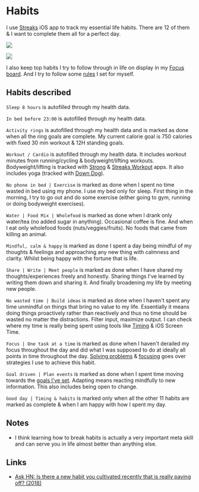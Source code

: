 # Habits

I use [Streaks](https://streaksapp.com) iOS app to track my essential life habits. There are 12 of them & I want to complete them all for a perfect day.

![](https://i.imgur.com/zI3dtgO.jpg)

![](https://i.imgur.com/dUxwGhz.jpg)

I also keep top habits I try to follow through in life on display in my [Focus board](focusing.md). And I try to follow some [rules](rules.md) I set for myself.

## Habits described

`Sleep 8 hours` is autofilled through my health data.

`In bed before 23:00` is autofilled through my health data.

`Activity rings` is autofilled through my health data and is marked as done when all the ring goals are complete. My current calorie goal is 750 calories with fixed 30 min workout & 12H standing goals.

`Workout / Cardio` is autofilled through my health data. It includes workout minutes from running/cycling & bodyweight/lifting workouts. Bodyweight/lifting is tracked with [Strong](https://strong.app) & [Streaks Workout](https://streaksworkout.com) apps. It also includes yoga (tracked with [Down Dog](https://www.downdogapp.com)).

`No phone in bed | Exercise` is marked as done when I spent no time wasted in bed using my phone. I use my bed only for sleep. First thing in the morning, I try to go out and do some exercise (either going to gym, running or doing bodyweight exercises).

`Water | Food Mix | Wholefood` is marked as done when I drank only water/tea (no added sugar in anything). Occasional coffee is fine. And when I eat only wholefood foods (nuts/veggies/fruits). No foods that came from killing an animal.

`Mindful, calm & happy` is marked as done I spent a day being mindful of my thoughts & feelings and approaching any new thing with calmness and clarity. Whilst being happy with the fortune that is life.

`Share | Write | Meet people` is marked as done when I have shared my thoughts/experiences freely and honestly. Sharing things I've learned by writing them down and sharing it. And finally broadening my life by meeting new people.

`No wasted time | Build ideas` is marked as done when I haven't spent any time unmindful on things that bring no value to my life. Essentially it means doing things proactively rather than reactively and thus no time should be wasted no matter the distractions. Filter input, maximize output. I can check where my time is really being spent using tools like [Timing](../macOS/apps/timing.md) & iOS Screen Time.

`Focus | One task at a time` is marked as done when I haven't derailed my focus throughout the day and did what I was supposed to do at ideally all points in time throughout the day. [Solving problems](../research/solving-problems.md) & [focusing](../focusing/focusing.md) goes over strategies I use to achieve this habit.

`Goal driven | Plan events` is marked as done when I spent time moving towards the [goals I've set](../focusing/focusing.md). Adapting means reacting mindfully to new information. This also includes being open to change.

`Good day | Timing & habits` is marked only when all the other 11 habits are marked as complete & when I am happy with how I spent my day.

## Notes

- I think learning how to break habits is actually a very important meta skill and can serve you in life almost better than anything else.

## Links

- [Ask HN: Is there a new habit you cultivated recently that is really paying off? (2018)](https://news.ycombinator.com/item?id=17291127)
